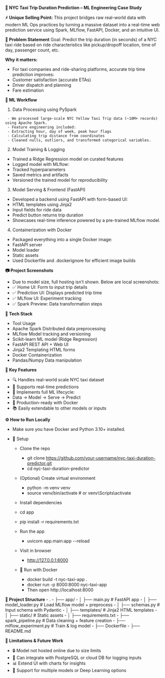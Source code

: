 **🚖 NYC Taxi Trip Duration Prediction – ML Engineering Case Study**

**⚡ Unique Selling Point:**
This project bridges raw real-world data with modern ML Ops practices by turning a massive dataset into a real-time web prediction service using Spark, MLflow, FastAPI, Docker, and an intuitive UI.

**📌 Problem Statement**
Goal: Predict the trip duration (in seconds) of a NYC taxi ride based on ride characteristics like pickup/dropoff location, time of day, passenger count, etc.

**Why it matters:**
- For taxi companies and ride-sharing platforms, accurate trip time prediction improves:
- Customer satisfaction (accurate ETAs)
- Driver dispatch and planning
- Fare estimation

**🧠 ML Workflow**
   1. Data Processing using PySpark
      
     - We processed large-scale NYC Yellow Taxi Trip data (~10M+ records) using Apache Spark.
     - Feature engineering included:
     - Extracting hour, day of week, peak hour flags
     - Calculating trip distance from coordinates
     - Cleaned nulls, outliers, and transformed categorical variables.
   
   2. Model Training & Logging
   
   - Trained a Ridge Regression model on curated features
   - Logged model with MLflow:
   - Tracked hyperparameters
   - Saved metrics and artifacts
   - Versioned the trained model for reproducibility
   
   3. Model Serving & Frontend (FastAPI)
   
   - Developed a backend using FastAPI with form-based UI:
   - HTML templates using Jinja2
   - Input fields for ride data
   - Predict button returns trip duration
   - Showcases real-time inference powered by a pre-trained MLflow model.
   
   4. Containerization with Docker
   
   - Packaged everything into a single Docker image:
   - FastAPI server
   - Model loader
   - Static assets
   - Used Dockerfile and .dockerignore for efficient image builds

**📷 Project Screenshots**

- Due to model size, full hosting isn’t shown. Below are local screenshots:
- ✅ Home UI: Form to input trip details
- ✅ Prediction UI: Displays predicted trip time
- ✅ MLflow UI: Experiment tracking
- ✅ Spark Preview: Data transformation steps



**🧰 Tech Stack**
   - Tool	                           Usage
   - Apache Spark	         Distributed data preprocessing
   - MLflow	               Model tracking and versioning
   - Scikit-learn	         ML model (Ridge Regression)
   - FastAPI	               REST API + Web UI
   - Jinja2	               Templating HTML forms
   - Docker	               Containerization
   - Pandas/Numpy	         Data manipulation

**🧪 Key Features**
   - 🔍 Handles real-world scale NYC taxi dataset
   - 🚀 Supports real-time predictions
   - 🎯 Implements full ML lifecycle:
   - Data → Model → Serve → Predict
   - 🐳 Production-ready with Docker
   - 📚 Easily extendable to other models or inputs

**⚙️ How to Run Locally**
   - Make sure you have Docker and Python 3.10+ installed.
   
   - 🔧 Setup
      - Clone the repo
         - git clone https://github.com/your-username/nyc-taxi-duration-predictor.git
         - cd nyc-taxi-duration-predictor
      
      - (Optional) Create virtual environment
         - python -m venv venv
         - source venv/bin/activate  # or venv\Scripts\activate
      
      - Install dependencies
      - cd app
      - pip install -r requirements.txt
      
      - Run the app
         - uvicorn app.main:app --reload
      
      - Visit in browser
         - http://127.0.0.1:8000
      
      - 🐳 Run with Docker
         - docker build -t nyc-taxi-app .
         - docker run -p 8000:8000 nyc-taxi-app
         - Then open http://localhost:8000

**📂 Project Structure**
      - .
      - ├── app/
      - │   ├── main.py               # FastAPI app
      - │   ├── model_loader.py       # Load MLflow model + preprocess
      - │   ├── schemas.py            # Input schema with Pydantic
      - │   ├── templates/            # Jinja2 HTML templates
      - │   ├── static/               # Static assets
      - │   ├── requirements.txt
      - ├── spark_pipeline.py         # Data cleaning + feature creation
      - ├── mlflow_experiment.py      # Train & log model
      - ├── Dockerfile
      - ├── README.md

**🚧 Limitations & Future Work**
- 🔒 Model not hosted online due to size limits
- 🔄 Can integrate with PostgreSQL or cloud DB for logging inputs
- 📊 Extend UI with charts for insights
- 🤖 Support for multiple models or Deep Learning options
